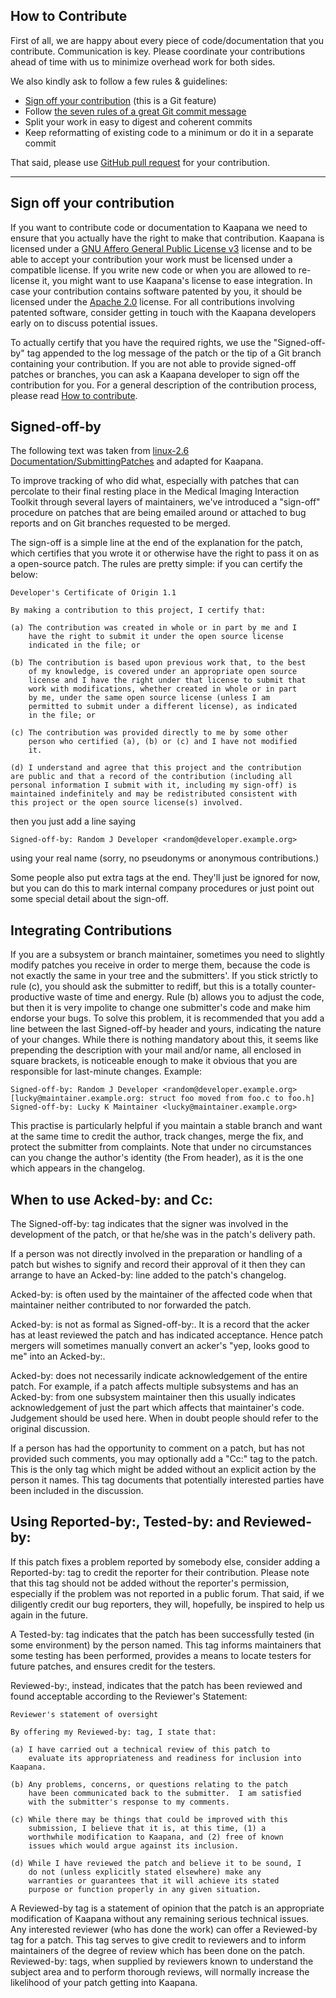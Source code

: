 ## How to Contribute

First of all, we are happy about every piece of code/documentation that you contribute. Communication is key. Please coordinate your contributions ahead of time with us to minimize overhead work for both sides.

We also kindly ask to follow a few rules & guidelines:

* [Sign off your contribution](#sign-off-your-contribution) (this is a Git feature)
* Follow [the seven rules of a great Git commit message](https://chris.beams.io/posts/git-commit/)
* Split your work in easy to digest and coherent commits
* Keep reformatting of existing code to a minimum or do it in a separate commit

That said, please use [GitHub pull request](https://github.com/kaapana/kaapana/compare) for your contribution.


---
## Sign off your contribution
If you want to contribute code or documentation to Kaapana we need to ensure that you actually have the right to make that contribution. Kaapana is licensed under a [GNU Affero General Public License v3](/LICENSE) license and to be able to accept your contribution your work must be licensed under a compatible license. If you write new code or when you are allowed to re-license it, you might want to use Kaapana's license to ease integration. In case your contribution contains software patented by you, it should be licensed under the [Apache 2.0](https://www.apache.org/licenses/LICENSE-2.0.txt) license. For all contributions involving patented software, consider getting in touch with the Kaapana developers early on to discuss potential issues.

To actually certify that you have the required rights, we use the "Signed-off-by" tag appended to the log message of the patch or the tip of a Git branch containing your contribution. If you are not able to provide signed-off patches or branches, you can ask a Kaapana developer to sign off the contribution for you. For a general description of the contribution process, please read [How to contribute](#how-to-contribute). 

## Signed-off-by

The following text was taken from [linux-2.6 Documentation/SubmittingPatches](https://git.kernel.org/pub/scm/linux/kernel/git/torvalds/linux.git/tree/Documentation/SubmittingPatches?id=4e8a2372f9255a1464ef488ed925455f53fbdaa1) and adapted for Kaapana.

To improve tracking of who did what, especially with patches that can percolate to their final resting place in the Medical Imaging Interaction Toolkit through several layers of maintainers, we've introduced a "sign-off" procedure on patches that are being emailed around or attached to bug reports and on Git branches requested to be merged.

The sign-off is a simple line at the end of the explanation for the patch, which certifies that you wrote it or otherwise have the right to pass it on as a open-source patch. The rules are pretty simple: if you can certify the below: 



    Developer's Certificate of Origin 1.1

    By making a contribution to this project, I certify that:

    (a) The contribution was created in whole or in part by me and I
        have the right to submit it under the open source license
        indicated in the file; or

    (b) The contribution is based upon previous work that, to the best
        of my knowledge, is covered under an appropriate open source
        license and I have the right under that license to submit that
        work with modifications, whether created in whole or in part
        by me, under the same open source license (unless I am
        permitted to submit under a different license), as indicated
        in the file; or

    (c) The contribution was provided directly to me by some other
        person who certified (a), (b) or (c) and I have not modified
        it.

    (d) I understand and agree that this project and the contribution
	are public and that a record of the contribution (including all
	personal information I submit with it, including my sign-off) is
	maintained indefinitely and may be redistributed consistent with
	this project or the open source license(s) involved.

then you just add a line saying 

	Signed-off-by: Random J Developer <random@developer.example.org>

using your real name (sorry, no pseudonyms or anonymous contributions.)

Some people also put extra tags at the end. They'll just be ignored for now, but you can do this to mark internal company procedures or just point out some special detail about the sign-off. 

## Integrating Contributions
If you are a subsystem or branch maintainer, sometimes you need to slightly modify patches you receive in order to merge them, because the code is not exactly the same in your tree and the submitters'. If you stick strictly to rule (c), you should ask the submitter to rediff, but this is a totally counter-productive waste of time and energy. Rule (b) allows you to adjust the code, but then it is very impolite to change one submitter's code and make him endorse your bugs. To solve this problem, it is recommended that you add a line between the last Signed-off-by header and yours, indicating the nature of your changes. While there is nothing mandatory about this, it seems like prepending the description with your mail and/or name, all enclosed in square brackets, is noticeable enough to make it obvious that you are responsible for last-minute changes. Example: 

    Signed-off-by: Random J Developer <random@developer.example.org>
    [lucky@maintainer.example.org: struct foo moved from foo.c to foo.h]
    Signed-off-by: Lucky K Maintainer <lucky@maintainer.example.org>

This practise is particularly helpful if you maintain a stable branch and want at the same time to credit the author, track changes, merge the fix, and protect the submitter from complaints. Note that under no circumstances can you change the author's identity (the From header), as it is the one which appears in the changelog. 

## When to use Acked-by: and Cc:
The Signed-off-by: tag indicates that the signer was involved in the development of the patch, or that he/she was in the patch's delivery path.

If a person was not directly involved in the preparation or handling of a patch but wishes to signify and record their approval of it then they can arrange to have an Acked-by: line added to the patch's changelog.

Acked-by: is often used by the maintainer of the affected code when that maintainer neither contributed to nor forwarded the patch.

Acked-by: is not as formal as Signed-off-by:. It is a record that the acker has at least reviewed the patch and has indicated acceptance. Hence patch mergers will sometimes manually convert an acker's "yep, looks good to me" into an Acked-by:.

Acked-by: does not necessarily indicate acknowledgement of the entire patch. For example, if a patch affects multiple subsystems and has an Acked-by: from one subsystem maintainer then this usually indicates acknowledgement of just the part which affects that maintainer's code. Judgement should be used here. When in doubt people should refer to the original discussion.

If a person has had the opportunity to comment on a patch, but has not provided such comments, you may optionally add a "Cc:" tag to the patch. This is the only tag which might be added without an explicit action by the person it names. This tag documents that potentially interested parties have been included in the discussion.

## Using Reported-by:, Tested-by: and Reviewed-by:
If this patch fixes a problem reported by somebody else, consider adding a Reported-by: tag to credit the reporter for their contribution. Please note that this tag should not be added without the reporter's permission, especially if the problem was not reported in a public forum. That said, if we diligently credit our bug reporters, they will, hopefully, be inspired to help us again in the future.

A Tested-by: tag indicates that the patch has been successfully tested (in some environment) by the person named. This tag informs maintainers that some testing has been performed, provides a means to locate testers for future patches, and ensures credit for the testers.

Reviewed-by:, instead, indicates that the patch has been reviewed and found acceptable according to the Reviewer's Statement: 

    Reviewer's statement of oversight

    By offering my Reviewed-by: tag, I state that:

    (a) I have carried out a technical review of this patch to
        evaluate its appropriateness and readiness for inclusion into Kaapana.

    (b) Any problems, concerns, or questions relating to the patch
        have been communicated back to the submitter.  I am satisfied
        with the submitter's response to my comments.

    (c) While there may be things that could be improved with this
        submission, I believe that it is, at this time, (1) a
        worthwhile modification to Kaapana, and (2) free of known
        issues which would argue against its inclusion.

    (d) While I have reviewed the patch and believe it to be sound, I
        do not (unless explicitly stated elsewhere) make any
        warranties or guarantees that it will achieve its stated
        purpose or function properly in any given situation.

A Reviewed-by tag is a statement of opinion that the patch is an appropriate modification of Kaapana without any remaining serious technical issues. Any interested reviewer (who has done the work) can offer a Reviewed-by tag for a patch. This tag serves to give credit to reviewers and to inform maintainers of the degree of review which has been done on the patch. Reviewed-by: tags, when supplied by reviewers known to understand the subject area and to perform thorough reviews, will normally increase the likelihood of your patch getting into Kaapana. 